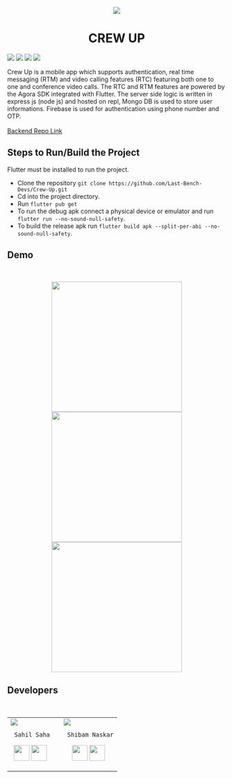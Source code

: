 <p align="center">
  <img src="https://user-images.githubusercontent.com/35343652/125993490-0be5367a-4cd8-414c-8d50-bba13bcb9e30.png" />
  <br/>
  <h1 align="center">CREW UP</h1>
</p>
<p>
<img src="https://img.shields.io/badge/Flutter-02569B?style=for-the-badge&logo=flutter&logoColor=white"/>
  <img src="https://img.shields.io/badge/Node.js-339933?style=for-the-badge&logo=nodedotjs&logoColor=white"/>
  <img src="https://img.shields.io/badge/firebase-ffca28?style=for-the-badge&logo=firebase&logoColor=black"/>
  <img src="https://img.shields.io/badge/MongoDB-4EA94B?style=for-the-badge&logo=mongodb&logoColor=white"/>
</p>
Crew Up is a mobile app which supports authentication, real time messaging (RTM) and video calling features (RTC) featuring both one to one and conference video calls. The RTC and RTM features are powered by the Agora SDK integrated with Flutter. The server side logic is written in express js (node js) and hosted on repl, Mongo DB is used to store user informations. Firebase is used for authentication using phone number and OTP.
<br/><br/>
<a href="https://github.com/Last-Bench-Devs/Crew-Up-Backend">Backend Repo Link</a>

## Steps to Run/Build the Project
Flutter must be installed to run the project.
- Clone the repository
 `git clone https://github.com/Last-Bench-Devs/Crew-Up.git`
- Cd into the project directory.
- Run `flutter pub get`
- To run the debug apk connect a physical device or emulator and run `flutter run --no-sound-null-safety`.
- To build the release apk run `flutter build apk --split-per-abi --no-sound-null-safety`.

## Demo
<br/>
<p align="center">
<img width="300" src="https://user-images.githubusercontent.com/35343652/125999299-e89b61ce-426e-4a36-8076-c9539f318e2c.gif"/>
 <img width="300" src="https://user-images.githubusercontent.com/35343652/125999461-a5f01d64-04fa-4309-be05-772fb86ab60e.gif"/>
<img width="300" src="https://user-images.githubusercontent.com/35343652/126033722-15eb589e-42b6-4b19-a481-df93c9cafa35.gif"/>
</p>

## Developers
<br/>
<table align="center">
<tr>


<td>
     <img src="https://avatars.githubusercontent.com/u/35343652?v=4&s=150"/>

     Sahil Saha

<p align="center">
<a href = "https://github.com/sahilsaha7773"><img src = "http://www.iconninja.com/files/241/825/211/round-collaboration-social-github-code-circle-network-icon.svg" width="36" height = "36"/></a>
<a href = "https://www.linkedin.com/in/sahil-saha-76478516b/"><img src = "http://www.iconninja.com/files/863/607/751/network-linkedin-social-connection-circular-circle-media-icon.svg" width="36" height="36"/></a>
</p>
  <td><p>       </p></td>
</td>
  <td>
     <img src="https://avatars.githubusercontent.com/u/39475600?v=4&s=150"/>

     Shibam Naskar

<p align="center">
<a href = "https://github.com/shibam-naskar"><img src = "http://www.iconninja.com/files/241/825/211/round-collaboration-social-github-code-circle-network-icon.svg" width="36" height = "36"/></a>
<a href = "https://www.linkedin.com/in/shibam-naskar-601433203/"><img src = "http://www.iconninja.com/files/863/607/751/network-linkedin-social-connection-circular-circle-media-icon.svg" width="36" height="36"/></a>
</p>
</td>



</tr>
 </table>


